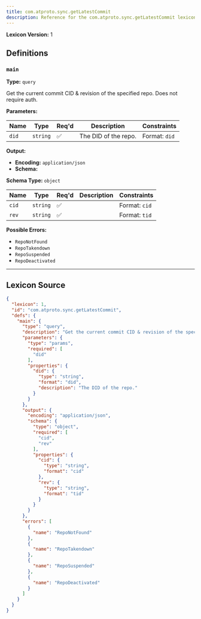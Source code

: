 ```yaml
---
title: com.atproto.sync.getLatestCommit
description: Reference for the com.atproto.sync.getLatestCommit lexicon
---
```

**Lexicon Version:** 1

## Definitions

<a name="main"></a>
### `main`

**Type:** `query`

Get the current commit CID & revision of the specified repo. Does not require auth.

**Parameters:**

| Name | Type | Req'd  | Description | Constraints |
|------|------|----------|-------------|-------------|
| `did` | `string` | ✅  | The DID of the repo. | Format: `did` |
**Output:**

- **Encoding:** `application/json`
- **Schema:**

**Schema Type:** `object`

| Name | Type | Req'd  | Description | Constraints |
|------|------|----------|-------------|-------------|
| `cid` | `string` | ✅  |  | Format: `cid` |
| `rev` | `string` | ✅  |  | Format: `tid` |
**Possible Errors:**

- `RepoNotFound`
- `RepoTakendown`
- `RepoSuspended`
- `RepoDeactivated`

---

## Lexicon Source
```json
{
  "lexicon": 1,
  "id": "com.atproto.sync.getLatestCommit",
  "defs": {
    "main": {
      "type": "query",
      "description": "Get the current commit CID & revision of the specified repo. Does not require auth.",
      "parameters": {
        "type": "params",
        "required": [
          "did"
        ],
        "properties": {
          "did": {
            "type": "string",
            "format": "did",
            "description": "The DID of the repo."
          }
        }
      },
      "output": {
        "encoding": "application/json",
        "schema": {
          "type": "object",
          "required": [
            "cid",
            "rev"
          ],
          "properties": {
            "cid": {
              "type": "string",
              "format": "cid"
            },
            "rev": {
              "type": "string",
              "format": "tid"
            }
          }
        }
      },
      "errors": [
        {
          "name": "RepoNotFound"
        },
        {
          "name": "RepoTakendown"
        },
        {
          "name": "RepoSuspended"
        },
        {
          "name": "RepoDeactivated"
        }
      ]
    }
  }
}
```
